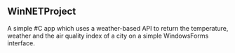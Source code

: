 ## WinNETProject
A simple #C app which uses a weather-based API to return the temperature, weather and the air quality index of a city on a simple WindowsForms interface.
